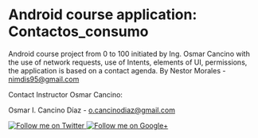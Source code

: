 # Android course application: Contactos_consumo

Android course project from 0 to 100 initiated by Ing. Osmar Cancino with the use of network requests, use of Intents, elements of UI, permissions, the application is based on a contact agenda.
By Nestor Morales - <nimdis95@gmail.com>

Contact Instructor Osmar Cancino:

Osmar I. Cancino Díaz - <o.cancinodiaz@gmail.com>

<a href="https://twitter.com/Osmar_ICancino">
  <img alt="Follow me on Twitter"
       src="https://raw.github.com/kikoso/android-stackblur/master/art/twitter.png" />
</a>
<a href="https://plus.google.com/u/0/112832662508601636179">
  <img alt="Follow me on Google+"
       src="https://raw.github.com/kikoso/android-stackblur/master/art/google-plus.png" />
</a>
